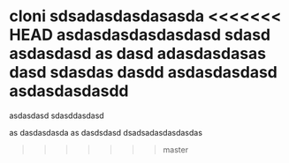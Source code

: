 cloni
sdsadasdasdasasda
<<<<<<< HEAD
asdasdasdasdasdasd
sdasd
asdasdasd
as
dasd
adasdasdasas
dasd
sdasdas
dasdd
asdasdasdasd
asdasdasdasdd
=======
asdasdasd
sdasddasdasd

as
dasdasdasda
as
dasdsdasd
dsadsadasdasdasdas
>>>>>>> master
